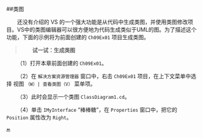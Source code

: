 ##类图

&emsp;&emsp;还没有介绍的 VS 的一个强大功能是从代码中生成类图，并使用类图修改项目。VS中的类图编辑器可以很方便地为代码生成类似于UML的图。为了描述这个功能，下面的示例将为前面创建的 `Ch09Ex01` 项目生成类图。

>&emsp;&emsp;**试一试：生成类图**

&emsp;&emsp;（1）打开本章前面创建的 `Ch09Ex01`。

&emsp;&emsp;（2）在 `解决方案资源管理器` 窗口中，右击 `Ch09Ex01` 项目，在上下文菜单中选择 视图 `（W）| 查看类图（V）` 菜单项。

&emsp;&emsp;（3）此时会显示一个类图 `ClassDiagram1.cd`。

&emsp;&emsp;（4）单击 `IMyInterface` “棒棒糖”，在 `Properties` 窗口中，把它的 `Position` 属性改为 `Right`。




🔚